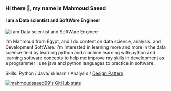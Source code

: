 


### Hi there 👋, my name is Mahmoud Saeed
#### I am a Data scientist and SoftWare Engineer
![I am Data scientist and SoftWare Engineer](https://arturssmirnovs.github.io/github-profile-readme-generator/images/banner.png)

I'm Mahmoud from Egypt, and I do content on data science, analysis, and Development SoftWare. I'm Interested in learning more and more in the data science field by learning python and machine learning with python and learning software concepts to help me improve my skills in development as a programmer I use java and python languages to practice in software.

Skills: Python / Java/ sklearn / Analysis / [Design Pattern](https://github.com/mahmoudsaeed99/DesignPatterns) 






[![mahmoudsaeed99's GitHub stats](https://github-readme-stats.vercel.app/api?username=mahmoudsaeed99)](https://github.com/mahmoudsaeed99/github-readme-stats)

